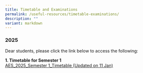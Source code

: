 ```yaml
---
title: Timetable and Examinations
permalink: /useful-resources/timetable-examinations/
description: ""
variant: markdown
---
```

### 2025

Dear students, please click the link below to access the following:  

**1. Timetable for Semester 1**
<br>
[AES_2025_Semester 1_Timetable (Updated on 11 Jan)](/files/AES_2025_Semester_1_Timetable__Updated_on_11_Jan_.pdf)
